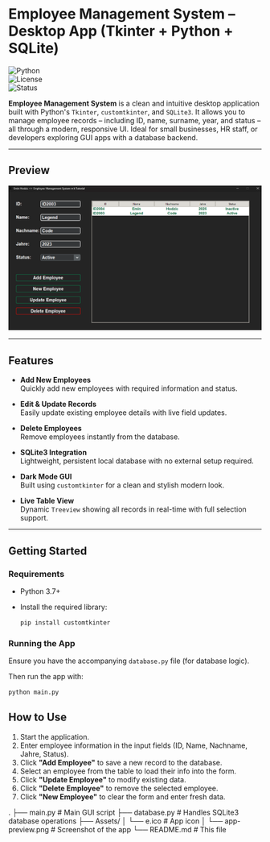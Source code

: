 # Employee Management System – Desktop App (Tkinter + Python + SQLite)

![Python](https://img.shields.io/badge/Python-3.7%2B-blue?logo=python)  
![License](https://img.shields.io/badge/License-Apache%202.0-blue.svg)  
![Status](https://img.shields.io/badge/Status-Active-brightgreen)

**Employee Management System** is a clean and intuitive desktop application built with Python's `Tkinter`, `customtkinter`, and `SQLite3`. It allows you to manage employee records – including ID, name, surname, year, and status – all through a modern, responsive UI. Ideal for small businesses, HR staff, or developers exploring GUI apps with a database backend.

---

## Preview

![App Preview](/Assets/preview.png)

---

## Features

- **Add New Employees**  
  Quickly add new employees with required information and status.

- **Edit & Update Records**  
  Easily update existing employee details with live field updates.

- **Delete Employees**  
  Remove employees instantly from the database.

- **SQLite3 Integration**  
  Lightweight, persistent local database with no external setup required.

- **Dark Mode GUI**  
  Built using `customtkinter` for a clean and stylish modern look.

- **Live Table View**  
  Dynamic `Treeview` showing all records in real-time with full selection support.

---

## Getting Started

### Requirements

- Python 3.7+
- Install the required library:

  ```bash
  pip install customtkinter

### Running the App

  Ensure you have the accompanying `database.py` file (for database logic).

  Then run the app with:

  ```bash
  python main.py
  ```

## How to Use

1. Start the application.  
2. Enter employee information in the input fields (ID, Name, Nachname, Jahre, Status).  
3. Click **"Add Employee"** to save a new record to the database.  
4. Select an employee from the table to load their info into the form.  
5. Click **"Update Employee"** to modify existing data.  
6. Click **"Delete Employee"** to remove the selected employee.  
7. Click **"New Employee"** to clear the form and enter fresh data.

.
├── main.py                 # Main GUI script
├── database.py             # Handles SQLite3 database operations
├── Assets/
│   └── e.ico               # App icon
│   └── app-preview.png     # Screenshot of the app
└── README.md               # This file
